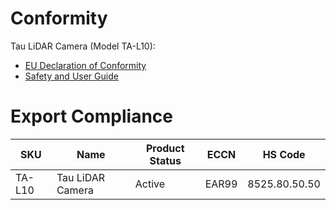# Conformity

Tau LiDAR Camera (Model TA-L10):

* [EU Declaration of Conformity](https://github.com/OnionIoT/tau-lidar-camera/blob/master/Hardware/TA-L10%20-%20Declaration%20of%20Conformity.pdf)
* [Safety and User Guide](https://github.com/OnionIoT/tau-lidar-camera/blob/master/Hardware/TA-L10%20-%20Safety%20and%20Instruction%20Manual.pdf)

# Export Compliance

|SKU        |Name                                     |Product Status|ECCN   |HS Code       |
|-----------|-----------------------------------------|--------------|-------|--------------|
|TA-L10     |Tau LiDAR Camera                         |Active        |EAR99  |8525.80.50.50 |
